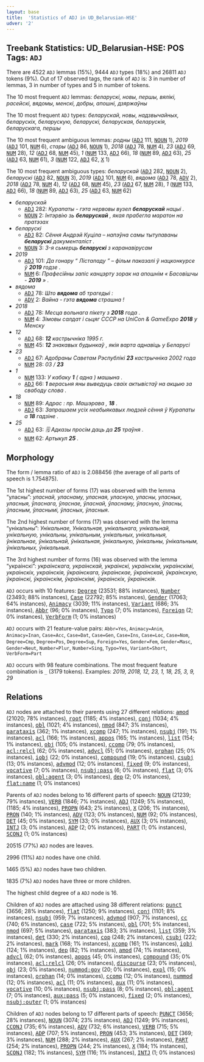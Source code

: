 ```yaml
---
layout: base
title:  'Statistics of ADJ in UD_Belarusian-HSE'
udver: '2'
---
```


## Treebank Statistics: UD_Belarusian-HSE: POS Tags: `ADJ`

There are 4522 `ADJ` lemmas (15%), 9444 `ADJ` types (18%) and 26811 `ADJ` tokens (9%).
Out of 17 observed tags, the rank of `ADJ` is: 3 in number of lemmas, 3 in number of types and 5 in number of tokens.

The 10 most frequent `ADJ` lemmas: <em>беларускі, новы, першы, вялікі, расейскі, вядомы, менскі, добры, апошні, дзяржаўны</em>

The 10 most frequent `ADJ` types:  <em>беларускай, новы, надзвычайных, беларускіх, беларускую, беларускі, беларуская, беларускія, беларускага, першы</em>

The 10 most frequent ambiguous lemmas: <em>родны</em> (<tt><a href="be_hse-pos-ADJ.html">ADJ</a></tt> 111, <tt><a href="be_hse-pos-NOUN.html">NOUN</a></tt> 1), <em>2019</em> (<tt><a href="be_hse-pos-ADJ.html">ADJ</a></tt> 101, <tt><a href="be_hse-pos-NUM.html">NUM</a></tt> 6), <em>стары</em> (<tt><a href="be_hse-pos-ADJ.html">ADJ</a></tt> 86, <tt><a href="be_hse-pos-NOUN.html">NOUN</a></tt> 1), <em>2018</em> (<tt><a href="be_hse-pos-ADJ.html">ADJ</a></tt> 78, <tt><a href="be_hse-pos-NUM.html">NUM</a></tt> 4), <em>23</em> (<tt><a href="be_hse-pos-ADJ.html">ADJ</a></tt> 69, <tt><a href="be_hse-pos-NUM.html">NUM</a></tt> 28), <em>12</em> (<tt><a href="be_hse-pos-ADJ.html">ADJ</a></tt> 68, <tt><a href="be_hse-pos-NUM.html">NUM</a></tt> 45), <em>1</em> (<tt><a href="be_hse-pos-NUM.html">NUM</a></tt> 133, <tt><a href="be_hse-pos-ADJ.html">ADJ</a></tt> 66), <em>18</em> (<tt><a href="be_hse-pos-NUM.html">NUM</a></tt> 89, <tt><a href="be_hse-pos-ADJ.html">ADJ</a></tt> 63), <em>25</em> (<tt><a href="be_hse-pos-ADJ.html">ADJ</a></tt> 63, <tt><a href="be_hse-pos-NUM.html">NUM</a></tt> 61), <em>3</em> (<tt><a href="be_hse-pos-NUM.html">NUM</a></tt> 122, <tt><a href="be_hse-pos-ADJ.html">ADJ</a></tt> 62, <tt><a href="be_hse-pos-X.html">X</a></tt> 1)

The 10 most frequent ambiguous types:  <em>беларускай</em> (<tt><a href="be_hse-pos-ADJ.html">ADJ</a></tt> 282, <tt><a href="be_hse-pos-NOUN.html">NOUN</a></tt> 2), <em>беларускі</em> (<tt><a href="be_hse-pos-ADJ.html">ADJ</a></tt> 82, <tt><a href="be_hse-pos-NOUN.html">NOUN</a></tt> 3), <em>2019</em> (<tt><a href="be_hse-pos-ADJ.html">ADJ</a></tt> 101, <tt><a href="be_hse-pos-NUM.html">NUM</a></tt> 6), <em>вядома</em> (<tt><a href="be_hse-pos-ADJ.html">ADJ</a></tt> 78, <tt><a href="be_hse-pos-ADV.html">ADV</a></tt> 2), <em>2018</em> (<tt><a href="be_hse-pos-ADJ.html">ADJ</a></tt> 78, <tt><a href="be_hse-pos-NUM.html">NUM</a></tt> 4), <em>12</em> (<tt><a href="be_hse-pos-ADJ.html">ADJ</a></tt> 68, <tt><a href="be_hse-pos-NUM.html">NUM</a></tt> 45), <em>23</em> (<tt><a href="be_hse-pos-ADJ.html">ADJ</a></tt> 67, <tt><a href="be_hse-pos-NUM.html">NUM</a></tt> 28), <em>1</em> (<tt><a href="be_hse-pos-NUM.html">NUM</a></tt> 133, <tt><a href="be_hse-pos-ADJ.html">ADJ</a></tt> 66), <em>18</em> (<tt><a href="be_hse-pos-NUM.html">NUM</a></tt> 89, <tt><a href="be_hse-pos-ADJ.html">ADJ</a></tt> 63), <em>25</em> (<tt><a href="be_hse-pos-ADJ.html">ADJ</a></tt> 63, <tt><a href="be_hse-pos-NUM.html">NUM</a></tt> 62)


* <em>беларускай</em>
  * <tt><a href="be_hse-pos-ADJ.html">ADJ</a></tt> 282: <em>Курапаты - гэта нервовы вузел <b>беларускай</b> нацыі .</em>
  * <tt><a href="be_hse-pos-NOUN.html">NOUN</a></tt> 2: <em>Інтэрвію зь <b>беларускай</b> , якая прабегла маратон на пратэзах</em>
* <em>беларускі</em>
  * <tt><a href="be_hse-pos-ADJ.html">ADJ</a></tt> 82: <em>Сёння Андрэй Куціла – напэўна самы тытулаваны <b>беларускі</b> дакументаліст .</em>
  * <tt><a href="be_hse-pos-NOUN.html">NOUN</a></tt> 3: <em>3-я сьмерць <b>беларускі</b> з каранавірусам</em>
* <em>2019</em>
  * <tt><a href="be_hse-pos-ADJ.html">ADJ</a></tt> 101: <em>Да гонару “ Лістападу ” – фільм паказалі ў нацконкурсе ў <b>2019</b> годзе .</em>
  * <tt><a href="be_hse-pos-NUM.html">NUM</a></tt> 6: <em>Прафесійны запіс канцэрту зорак на апошнім « Басовішчы - <b>2019</b> » .</em>
* <em>вядома</em>
  * <tt><a href="be_hse-pos-ADJ.html">ADJ</a></tt> 78: <em>Што <b>вядома</b> аб трагедыі :</em>
  * <tt><a href="be_hse-pos-ADV.html">ADV</a></tt> 2: <em>Вайна - гэта <b>вядома</b> страшна !</em>
* <em>2018</em>
  * <tt><a href="be_hse-pos-ADJ.html">ADJ</a></tt> 78: <em>Месца вольнага пікету з <b>2018</b> года .</em>
  * <tt><a href="be_hse-pos-NUM.html">NUM</a></tt> 4: <em>Зімовы салдат і сьцяг СССР на UniCon & GameExpo <b>2018</b> у Менску</em>
* <em>12</em>
  * <tt><a href="be_hse-pos-ADJ.html">ADJ</a></tt> 68: <em><b>12</b> кастрычніка 1995 г.</em>
  * <tt><a href="be_hse-pos-NUM.html">NUM</a></tt> 45: <em><b>12</b> знакавых будынкаў , якія варта аднавіць у Беларусі</em>
* <em>23</em>
  * <tt><a href="be_hse-pos-ADJ.html">ADJ</a></tt> 67: <em>Адобраны Саветам Рэспублiкi <b>23</b> кастрычнiка 2002 года</em>
  * <tt><a href="be_hse-pos-NUM.html">NUM</a></tt> 28: <em>03 / <b>23</b></em>
* <em>1</em>
  * <tt><a href="be_hse-pos-NUM.html">NUM</a></tt> 133: <em>У кабаку <b>1</b> ( адна ) машына .</em>
  * <tt><a href="be_hse-pos-ADJ.html">ADJ</a></tt> 66: <em><b>1</b> верасьня яны выведуць сваіх актывістаў на акцыю за свабоду слова .</em>
* <em>18</em>
  * <tt><a href="be_hse-pos-NUM.html">NUM</a></tt> 89: <em>Адрас : пр. Машэрава , <b>18</b> .</em>
  * <tt><a href="be_hse-pos-ADJ.html">ADJ</a></tt> 63: <em>Запрашаем усіх неабыякавых людзей сёння ў Курапаты а <b>18</b> гадзіне .</em>
* <em>25</em>
  * <tt><a href="be_hse-pos-ADJ.html">ADJ</a></tt> 63: <em>🗒 Адказы просім даць да <b>25</b> траўня .</em>
  * <tt><a href="be_hse-pos-NUM.html">NUM</a></tt> 62: <em>Артыкул <b>25</b> .</em>

## Morphology

The form / lemma ratio of `ADJ` is 2.088456 (the average of all parts of speech is 1.754875).

The 1st highest number of forms (17) was observed with the lemma “уласны”: <em>уласнай, уласнаму, уласная, уласную, уласны, уласных, уласныя, ўласнага, ўласнае, ўласнай, ўласнаму, ўласную, ўласны, ўласным, ўласнымі, ўласных, ўласныя</em>.

The 2nd highest number of forms (17) was observed with the lemma “унікальны”: <em>Унікальнае, Унікальная, унікальнага, унікальнай, унікальную, унікальны, унікальным, унікальных, унікальныя, ўнікальнае, ўнікальнай, ўнікальная, ўнікальную, ўнікальны, ўнікальным, ўнікальных, ўнікальныя</em>.

The 3rd highest number of forms (16) was observed with the lemma “украінскі”: <em>украінскага, украінскай, украінскі, украінскім, украінскімі, украінскіх, украінскія, ўкраінскага, ўкраінскае, ўкраінскай, ўкраінскую, ўкраінскі, ўкраінскім, ўкраінскімі, ўкраінскіх, ўкраінскія</em>.

`ADJ` occurs with 10 features: <tt><a href="be_hse-feat-Degree.html">Degree</a></tt> (23531; 88% instances), <tt><a href="be_hse-feat-Number.html">Number</a></tt> (23493; 88% instances), <tt><a href="be_hse-feat-Case.html">Case</a></tt> (22792; 85% instances), <tt><a href="be_hse-feat-Gender.html">Gender</a></tt> (17063; 64% instances), <tt><a href="be_hse-feat-Animacy.html">Animacy</a></tt> (3039; 11% instances), <tt><a href="be_hse-feat-Variant.html">Variant</a></tt> (686; 3% instances), <tt><a href="be_hse-feat-Abbr.html">Abbr</a></tt> (96; 0% instances), <tt><a href="be_hse-feat-Typo.html">Typo</a></tt> (7; 0% instances), <tt><a href="be_hse-feat-Foreign.html">Foreign</a></tt> (2; 0% instances), <tt><a href="be_hse-feat-VerbForm.html">VerbForm</a></tt> (1; 0% instances)

`ADJ` occurs with 21 feature-value pairs: `Abbr=Yes`, `Animacy=Anim`, `Animacy=Inan`, `Case=Acc`, `Case=Dat`, `Case=Gen`, `Case=Ins`, `Case=Loc`, `Case=Nom`, `Degree=Cmp`, `Degree=Pos`, `Degree=Sup`, `Foreign=Yes`, `Gender=Fem`, `Gender=Masc`, `Gender=Neut`, `Number=Plur`, `Number=Sing`, `Typo=Yes`, `Variant=Short`, `VerbForm=Part`

`ADJ` occurs with 98 feature combinations.
The most frequent feature combination is `_` (3179 tokens).
Examples: <em>2019, 2018, 12, 23, 1, 18, 25, 3, 9, 29</em>


## Relations

`ADJ` nodes are attached to their parents using 27 different relations: <tt><a href="be_hse-dep-amod.html">amod</a></tt> (21020; 78% instances), <tt><a href="be_hse-dep-root.html">root</a></tt> (1185; 4% instances), <tt><a href="be_hse-dep-conj.html">conj</a></tt> (1034; 4% instances), <tt><a href="be_hse-dep-obl.html">obl</a></tt> (1021; 4% instances), <tt><a href="be_hse-dep-nmod.html">nmod</a></tt> (847; 3% instances), <tt><a href="be_hse-dep-parataxis.html">parataxis</a></tt> (362; 1% instances), <tt><a href="be_hse-dep-xcomp.html">xcomp</a></tt> (247; 1% instances), <tt><a href="be_hse-dep-nsubj.html">nsubj</a></tt> (191; 1% instances), <tt><a href="be_hse-dep-acl.html">acl</a></tt> (166; 1% instances), <tt><a href="be_hse-dep-appos.html">appos</a></tt> (165; 1% instances), <tt><a href="be_hse-dep-list.html">list</a></tt> (154; 1% instances), <tt><a href="be_hse-dep-obj.html">obj</a></tt> (105; 0% instances), <tt><a href="be_hse-dep-ccomp.html">ccomp</a></tt> (79; 0% instances), <tt><a href="be_hse-dep-acl-relcl.html">acl:relcl</a></tt> (62; 0% instances), <tt><a href="be_hse-dep-advcl.html">advcl</a></tt> (51; 0% instances), <tt><a href="be_hse-dep-orphan.html">orphan</a></tt> (25; 0% instances), <tt><a href="be_hse-dep-iobj.html">iobj</a></tt> (22; 0% instances), <tt><a href="be_hse-dep-compound.html">compound</a></tt> (19; 0% instances), <tt><a href="be_hse-dep-csubj.html">csubj</a></tt> (13; 0% instances), <tt><a href="be_hse-dep-advmod.html">advmod</a></tt> (12; 0% instances), <tt><a href="be_hse-dep-fixed.html">fixed</a></tt> (9; 0% instances), <tt><a href="be_hse-dep-vocative.html">vocative</a></tt> (7; 0% instances), <tt><a href="be_hse-dep-nsubj-pass.html">nsubj:pass</a></tt> (6; 0% instances), <tt><a href="be_hse-dep-flat.html">flat</a></tt> (3; 0% instances), <tt><a href="be_hse-dep-obl-agent.html">obl:agent</a></tt> (3; 0% instances), <tt><a href="be_hse-dep-dep.html">dep</a></tt> (2; 0% instances), <tt><a href="be_hse-dep-flat-name.html">flat:name</a></tt> (1; 0% instances)

Parents of `ADJ` nodes belong to 16 different parts of speech: <tt><a href="be_hse-pos-NOUN.html">NOUN</a></tt> (21239; 79% instances), <tt><a href="be_hse-pos-VERB.html">VERB</a></tt> (1846; 7% instances), <tt><a href="be_hse-pos-ADJ.html">ADJ</a></tt> (1249; 5% instances),  (1185; 4% instances), <tt><a href="be_hse-pos-PROPN.html">PROPN</a></tt> (643; 2% instances), <tt><a href="be_hse-pos-X.html">X</a></tt> (206; 1% instances), <tt><a href="be_hse-pos-PRON.html">PRON</a></tt> (140; 1% instances), <tt><a href="be_hse-pos-ADV.html">ADV</a></tt> (123; 0% instances), <tt><a href="be_hse-pos-NUM.html">NUM</a></tt> (92; 0% instances), <tt><a href="be_hse-pos-DET.html">DET</a></tt> (45; 0% instances), <tt><a href="be_hse-pos-SYM.html">SYM</a></tt> (33; 0% instances), <tt><a href="be_hse-pos-AUX.html">AUX</a></tt> (3; 0% instances), <tt><a href="be_hse-pos-INTJ.html">INTJ</a></tt> (3; 0% instances), <tt><a href="be_hse-pos-ADP.html">ADP</a></tt> (2; 0% instances), <tt><a href="be_hse-pos-PART.html">PART</a></tt> (1; 0% instances), <tt><a href="be_hse-pos-SCONJ.html">SCONJ</a></tt> (1; 0% instances)

20515 (77%) `ADJ` nodes are leaves.

2996 (11%) `ADJ` nodes have one child.

1465 (5%) `ADJ` nodes have two children.

1835 (7%) `ADJ` nodes have three or more children.

The highest child degree of a `ADJ` node is 16.

Children of `ADJ` nodes are attached using 38 different relations: <tt><a href="be_hse-dep-punct.html">punct</a></tt> (3656; 28% instances), <tt><a href="be_hse-dep-flat.html">flat</a></tt> (1250; 9% instances), <tt><a href="be_hse-dep-conj.html">conj</a></tt> (1101; 8% instances), <tt><a href="be_hse-dep-nsubj.html">nsubj</a></tt> (959; 7% instances), <tt><a href="be_hse-dep-advmod.html">advmod</a></tt> (907; 7% instances), <tt><a href="be_hse-dep-cc.html">cc</a></tt> (740; 6% instances), <tt><a href="be_hse-dep-case.html">case</a></tt> (722; 5% instances), <tt><a href="be_hse-dep-obl.html">obl</a></tt> (701; 5% instances), <tt><a href="be_hse-dep-nmod.html">nmod</a></tt> (697; 5% instances), <tt><a href="be_hse-dep-parataxis.html">parataxis</a></tt> (383; 3% instances), <tt><a href="be_hse-dep-list.html">list</a></tt> (359; 3% instances), <tt><a href="be_hse-dep-det.html">det</a></tt> (330; 2% instances), <tt><a href="be_hse-dep-cop.html">cop</a></tt> (248; 2% instances), <tt><a href="be_hse-dep-csubj.html">csubj</a></tt> (222; 2% instances), <tt><a href="be_hse-dep-mark.html">mark</a></tt> (168; 1% instances), <tt><a href="be_hse-dep-xcomp.html">xcomp</a></tt> (161; 1% instances), <tt><a href="be_hse-dep-iobj.html">iobj</a></tt> (124; 1% instances), <tt><a href="be_hse-dep-dep.html">dep</a></tt> (82; 1% instances), <tt><a href="be_hse-dep-amod.html">amod</a></tt> (74; 1% instances), <tt><a href="be_hse-dep-advcl.html">advcl</a></tt> (62; 0% instances), <tt><a href="be_hse-dep-appos.html">appos</a></tt> (45; 0% instances), <tt><a href="be_hse-dep-compound.html">compound</a></tt> (35; 0% instances), <tt><a href="be_hse-dep-acl-relcl.html">acl:relcl</a></tt> (26; 0% instances), <tt><a href="be_hse-dep-discourse.html">discourse</a></tt> (23; 0% instances), <tt><a href="be_hse-dep-obj.html">obj</a></tt> (23; 0% instances), <tt><a href="be_hse-dep-nummod-gov.html">nummod:gov</a></tt> (20; 0% instances), <tt><a href="be_hse-dep-expl.html">expl</a></tt> (15; 0% instances), <tt><a href="be_hse-dep-orphan.html">orphan</a></tt> (14; 0% instances), <tt><a href="be_hse-dep-ccomp.html">ccomp</a></tt> (12; 0% instances), <tt><a href="be_hse-dep-nummod.html">nummod</a></tt> (12; 0% instances), <tt><a href="be_hse-dep-acl.html">acl</a></tt> (11; 0% instances), <tt><a href="be_hse-dep-aux.html">aux</a></tt> (11; 0% instances), <tt><a href="be_hse-dep-vocative.html">vocative</a></tt> (10; 0% instances), <tt><a href="be_hse-dep-nsubj-pass.html">nsubj:pass</a></tt> (8; 0% instances), <tt><a href="be_hse-dep-obl-agent.html">obl:agent</a></tt> (7; 0% instances), <tt><a href="be_hse-dep-aux-pass.html">aux:pass</a></tt> (5; 0% instances), <tt><a href="be_hse-dep-fixed.html">fixed</a></tt> (2; 0% instances), <tt><a href="be_hse-dep-nsubj-outer.html">nsubj:outer</a></tt> (1; 0% instances)

Children of `ADJ` nodes belong to 17 different parts of speech: <tt><a href="be_hse-pos-PUNCT.html">PUNCT</a></tt> (3656; 28% instances), <tt><a href="be_hse-pos-NOUN.html">NOUN</a></tt> (3074; 23% instances), <tt><a href="be_hse-pos-ADJ.html">ADJ</a></tt> (1249; 9% instances), <tt><a href="be_hse-pos-CCONJ.html">CCONJ</a></tt> (735; 6% instances), <tt><a href="be_hse-pos-ADV.html">ADV</a></tt> (732; 6% instances), <tt><a href="be_hse-pos-VERB.html">VERB</a></tt> (715; 5% instances), <tt><a href="be_hse-pos-ADP.html">ADP</a></tt> (707; 5% instances), <tt><a href="be_hse-pos-PRON.html">PRON</a></tt> (453; 3% instances), <tt><a href="be_hse-pos-DET.html">DET</a></tt> (369; 3% instances), <tt><a href="be_hse-pos-NUM.html">NUM</a></tt> (288; 2% instances), <tt><a href="be_hse-pos-AUX.html">AUX</a></tt> (267; 2% instances), <tt><a href="be_hse-pos-PART.html">PART</a></tt> (254; 2% instances), <tt><a href="be_hse-pos-PROPN.html">PROPN</a></tt> (244; 2% instances), <tt><a href="be_hse-pos-X.html">X</a></tt> (184; 1% instances), <tt><a href="be_hse-pos-SCONJ.html">SCONJ</a></tt> (182; 1% instances), <tt><a href="be_hse-pos-SYM.html">SYM</a></tt> (116; 1% instances), <tt><a href="be_hse-pos-INTJ.html">INTJ</a></tt> (1; 0% instances)

